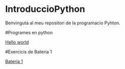 # IntroduccioPython

Benvinguta al meu repositori de la programacio Pyhton.


#Programes en python

[Hello world](Helloworld.py)


#Exercicis de Bateria 1

[Bateria 1](bateria1.py)
